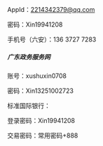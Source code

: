 AppId：2214342379@qq.com

密码：Xin19941208



手机号（六安）：136 3727 7283



##### 广东政务服务网

账号：xushuxin0708

密码：Xin13251002723



标准国际银行：

登录密码：Xin19941208

交易密码：常用密码+888